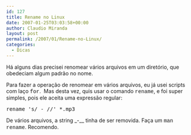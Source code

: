 ```yaml
---
id: 127
title: Rename no Linux
date: 2007-01-25T03:03:58+00:00
author: Claudio Miranda
layout: post
permalink: /2007/01/Rename-no-Linux/
categories:
  - Dicas
---
```

Há alguns dias precisei renomear vários arquivos em um diretório, que obedeciam algum padrão no nome.&nbsp; 

Para fazer a operação de renomear em vários arquivos, eu já usei scripts com laço <font face="courier new,courier,monospace">for</font>.&nbsp; Mas desta vez, quis usar o comando <font face="courier new,courier,monospace">rename</font>, e foi super simples, pois ele aceita uma expressão regular: 

<pre>rename 's/_-_//' *.mp3</pre>

De vários arquivos, a string \_-\__ tinha de ser removida. Faça um <font face="courier new,courier,monospace">man rename</font>. Recomendo.